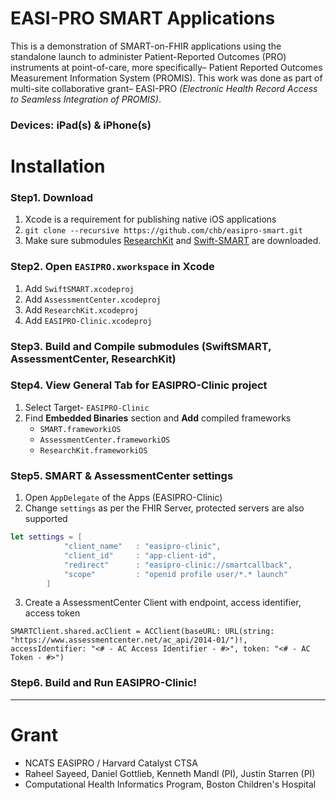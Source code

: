 # EASI-PRO SMART Applications

This is a demonstration of SMART-on-FHIR applications using the standalone launch to administer Patient-Reported Outcomes (PRO) instruments at point-of-care, more specifically– Patient Reported Outcomes Measurement Information System (PROMIS). This work was done as part of multi-site collaborative grant– EASI-PRO _(Electronic Health Record Access to Seamless Integration of PROMIS)_.

### Devices: iPad(s) & iPhone(s)

# Installation

### Step1. Download

1. Xcode is a requirement for publishing native iOS applications
2. `git clone --recursive https://github.com/chb/easipro-smart.git`
3. Make sure submodules [ResearchKit](http://researchkit.org) and [Swift-SMART](http://github.com/smart-on-fhir/swift-smart.git) are downloaded.

### Step2. Open `EASIPRO.xworkspace` in Xcode

1. Add `SwiftSMART.xcodeproj`
2. Add `AssessmentCenter.xcodeproj`
3. Add `ResearchKit.xcodeproj`
4. Add `EASIPRO-Clinic.xcodeproj`

### Step3. Build and Compile submodules (SwiftSMART, AssessmentCenter, ResearchKit)

### Step4. View General Tab for EASIPRO-Clinic project

1. Select Target- `EASIPRO-Clinic`
2. Find **Embedded Binaries** section and **Add** compiled frameworks
    - `SMART.frameworkiOS`
    - `AssessmentCenter.frameworkiOS`
    - `ResearchKit.frameworkiOS`

### Step5. SMART & AssessmentCenter settings

1. Open `AppDelegate` of the Apps (EASIPRO-Clinic)
2. Change `settings` as per the FHIR Server, protected servers are also supported
```swift
let settings = [
            "client_name"   : "easipro-clinic",
            "client_id"     : "app-client-id",
            "redirect"      : "easipro-clinic://smartcallback",
            "scope"         : "openid profile user/*.* launch"
        ]
```
3. Create a AssessmentCenter Client with endpoint, access identifier, access token
```
SMARTClient.shared.acClient = ACClient(baseURL: URL(string: "https://www.assessmentcenter.net/ac_api/2014-01/")!, accessIdentifier: "<# - AC Access Identifier - #>", token: "<# - AC Token - #>")
```
### Step6. Build and Run EASIPRO-Clinic! 

--------

# Grant

- NCATS EASIPRO / Harvard Catalyst CTSA
- Raheel Sayeed, Daniel Gottlieb, Kenneth Mandl (PI), Justin Starren (PI)
- Computational Health Informatics Program, Boston Children's Hospital



